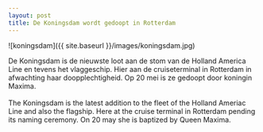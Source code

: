 ```yaml
---
layout: post
title: De Koningsdam wordt gedoopt in Rotterdam
---
```


![koningsdam]({{ site.baseurl }}/images/koningsdam.jpg)

De Koningsdam is de nieuwste loot aan de stom van de Holland America Line en tevens het vlaggeschip. Hier aan de cruiseterminal in Rotterdam in afwachting haar doopplechtigheid. Op 20 mei is ze gedoopt door koningin Maxima.
<br><br>
The Koningsdam is the latest addition to the fleet of the Holland Ameriac Line and also the flagship. Here at the cruise terminal in Rotterdam pending its naming ceremony. On 20 may she is baptized by Queen Maxima.